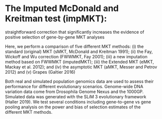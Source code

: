 # The Imputed McDonald and Kreitman test (impMKT):
straightforward correction that significantly increases the evidence of positive selection of gene-by-gene MKT analyses

Here, we perform a comparison of five different MKT  methods: (i) the standard (original) MKT (sMKT, McDonald and Kreitman  1991); (ii) the Fay, Wickoff and Wu correction (FWWMKT, Fay 2001); (iii) a new imputation method based on FWWMKT (imputedMKT); (iii) the Extended MKT (eMKT, Mackay et al. 2012); and (iv) the asymptotic MKT (aMKT, Messer  and Petrov 2012) and (v) Grapes (Galtier 2016)

Both real and simulated population genomics data are used  to assess their performance for different evolutionary scenarios.  Genome-wide DNA variation data come from  Drosophila Genome Nexus and the 1000GP. Simulated data was generated with the SLiM 3  evolutionary framework (Haller ‎2019). We test several conditions  including gene-to-gene vs gene pooling analysis on the power and bias of selection estimates of the  different MKT methods.

